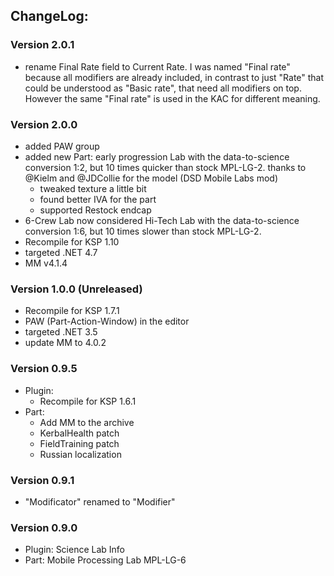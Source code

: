 ## ChangeLog:

### Version 2.0.1
 * rename Final Rate field to Current Rate.
   I was named "Final rate" because all modifiers are already included,
   in contrast to just "Rate" that could be understood as "Basic rate", that need all modifiers on top.
   However the same "Final rate" is used in the KAC for different meaning.


### Version 2.0.0
 * added PAW group
 * added new Part: early progression Lab with the data-to-science conversion 1:2, but 10 times quicker than stock MPL-LG-2.
   thanks to @Kielm and @JDCollie for the model (DSD Mobile Labs mod)
   * tweaked texture a little bit
   * found better IVA for the part
   * supported Restock endcap
 * 6-Crew Lab now considered Hi-Tech Lab with the data-to-science conversion 1:6, but 10 times slower than stock MPL-LG-2.
 * Recompile for KSP 1.10
 * targeted .NET 4.7 
 * MM v4.1.4

### Version 1.0.0 (Unreleased)
 * Recompile for KSP 1.7.1
 * PAW (Part-Action-Window) in the editor 
 * targeted .NET 3.5 
 * update MM to 4.0.2

### Version 0.9.5
 * Plugin: 
   * Recompile for KSP 1.6.1
 * Part: 
   * Add MM to the archive
   * KerbalHealth patch
   * FieldTraining patch
   * Russian localization

### Version 0.9.1
 * "Modificator" renamed to "Modifier" 

### Version 0.9.0
 * Plugin: Science Lab Info
 * Part:   Mobile Processing Lab MPL-LG-6
